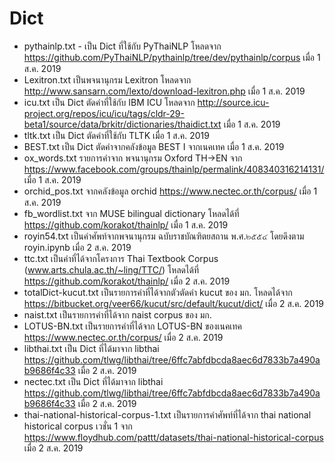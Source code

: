 # Dict

- pythainlp.txt - เป็น Dict ที่ใช้กับ PyThaiNLP โหลดจาก https://github.com/PyThaiNLP/pythainlp/tree/dev/pythainlp/corpus เมื่อ 1 ส.ค. 2019
- Lexitron.txt เป็นพจนานุกรม Lexitron โหลดจาก http://www.sansarn.com/lexto/download-lexitron.php เมื่อ 1 ส.ค. 2019
- icu.txt เป็น Dict ตัดคำที่ใช้กับ IBM ICU โหลดจาก http://source.icu-project.org/repos/icu/icu/tags/cldr-29-beta1/source/data/brkitr/dictionaries/thaidict.txt เมื่อ 1 ส.ค. 2019
- tltk.txt เป็น Dict ตัดคำที่ใช้กับ TLTK เมื่อ 1 ส.ค. 2019
- BEST.txt เป็น Dict ตัดคำจากคลังข้อมูล BEST I จากเนคเทค เมื่อ 1 ส.ค. 2019
- ox_words.txt รายการคำจาก พจนานุกรม Oxford TH->EN จาก https://www.facebook.com/groups/thainlp/permalink/408340316214131/ เมื่อ 1 ส.ค. 2019
- orchid_pos.txt จากคลังข้อมูล orchid https://www.nectec.or.th/corpus/ เมื่อ 1 ส.ค. 2019
- fb_wordlist.txt จาก MUSE bilingual dictionary โหลดได้ที่ https://github.com/korakot/thainlp/ เมื่อ 1 ส.ค. 2019
- royin54.txt เป็นคำศัพท์จากพจนานุกรม ฉบับราชบัณฑิตยสถาน พ.ศ.๒๕๕๔ โดยดึงตาม royin.ipynb เมื่อ 2 ส.ค. 2019
- ttc.txt เป็นคำที่ได้จากโครงการ Thai Textbook Corpus (www.arts.chula.ac.th/~ling/TTC/) โหลดได้ที่ https://github.com/korakot/thainlp/ เมื่อ 2 ส.ค. 2019
- totalDict-kucut.txt เป็นรายการคำที่ได้จากตัวตัดคำ kucut ของ มก. โหลดได้จาก https://bitbucket.org/veer66/kucut/src/default/kucut/dict/ เมื่อ 2 ส.ค. 2019
- naist.txt เป็นรายการคำที่ได้จาก naist corpus ของ มก.
- LOTUS-BN.txt เป็นรายการคำที่ได้จาก LOTUS-BN ของเนคเทค https://www.nectec.or.th/corpus/ เมื่อ 2 ส.ค. 2019
- libthai.txt เป็น Dict ที่ได้มาจาก libthai https://github.com/tlwg/libthai/tree/6ffc7abfdbcda8aec6d7833b7a490ab9686f4c33  เมื่อ 2 ส.ค. 2019
- nectec.txt เป็น Dict ที่ได้มาจาก libthai https://github.com/tlwg/libthai/tree/6ffc7abfdbcda8aec6d7833b7a490ab9686f4c33 เมื่อ 2 ส.ค. 2019
- thai-national-historical-corpus-1.txt เป็นรายการคำศัพท์ที่ได้จาก thai national historical corpus เวชั่น 1 จาก https://www.floydhub.com/pattt/datasets/thai-national-historical-corpus เมื่อ 2 ส.ค. 2019